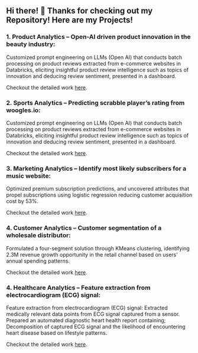 ## Hi there! 👋 Thanks for checking out my Repository! Here are my Projects!

### **1. Product Analytics – Open-AI driven product innovation in the beauty industry:**

Customized prompt engineering on LLMs (Open AI) that conducts batch processing on product reviews extracted from e-commerce websites in Databricks, eliciting insightful product review intelligence such as topics of innovation and deducing review sentiment, presented in a dashboard.

Checkout the detailed work [here](https://github.com/praveenpkay/OpenAI-Driven-Review-Intelligence-In-Beauty-Industry).


### **2. Sports Analytics – Predicting scrabble player’s rating from woogles.io:**

Customized prompt engineering on LLMs (Open AI) that conducts batch processing on product reviews extracted from e-commerce websites in Databricks, eliciting insightful product review intelligence such as topics of innovation and deducing review sentiment, presented in a dashboard.

Checkout the detailed work [here](https://github.com/praveenpkay/Scrabble-Rating-Prediction).


### **3. Marketing Analytics – Identify most likely subscribers for a music website:**

Optimized premium subscription predictions, and uncovered attributes that propel subscriptions using logistic regression reducing customer acquisition cost by 53%.

Checkout the detailed work [here](https://github.com/praveenpkay/Freemium-To-Premium-Predict-Likely-Subscribers).


### **4. Customer Analytics – Customer segmentation of a wholesale distributor:**

Formulated a four-segment solution through KMeans clustering, identifying 2.3M revenue growth opportunity in the retail channel based on users' annual spending patterns. 

Checkout the detailed work [here](https://github.com/praveenpkay/Customer-Segmentation-Wholesale-distributor).


### **4. Healthcare Analytics – Feature extraction from electrocardiogram (ECG) signal:**

Feature extraction from electrocardiogram (ECG) signal: Extracted medically relevant data points from ECG signal captured from a sensor. Prepared an automated diagnostic heart health report containing; Decomposition of captured ECG signal and the likelihood of encountering heart disease based on lifestyle patterns.

Checkout the detailed work [here](https://github.com/praveenpkay/ECG-feature-extraction-signal-analysis).

